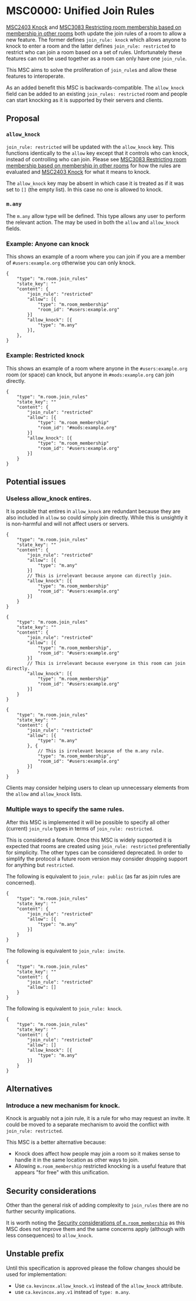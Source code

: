 # MSC0000: Unified Join Rules

[MSC2403 Knock](./2403-knock.md) and [MSC3083 Restricting room membership based on membership in other rooms](./3083-restricted-rooms.md) both update the join rules of a room to allow a new feature. The former defines `join_rule: knock` which allows anyone to knock to enter a room and the latter defines `join_rule: restricted` to restrict who can join a room based on a set of rules. Unfortunately these features can not be used together as a room can only have one `join_rule`.

This MSC aims to solve the proliferation of `join_rule`s and allow these features to interoperate.

As an added benefit this MSC is backwards-compatible. The `allow_knock` field can be added to an existing `join_rules: restricted` room and people can start knocking as it is supported by their servers and clients.

## Proposal

### `allow_knock`

`join_rule: restricted` will be updated with the `allow_knock` key. This functions identically to the `allow` key except that it controls who can knock, instead of controlling who can join. Please see [MSC3083 Restricting room membership based on membership in other rooms](./3083-restricted-rooms.md) for how the rules are evaluated and [MSC2403 Knock](./2403-knock.md) for what it means to knock.

The `allow_knock` key may be absent in which case it is treated as if it was set to `[]` (the empty list). In this case no one is allowed to knock.

### `m.any`

The `m.any` allow type will be defined. This type allows any user to perform the relevant action. The may be used in both the `allow` and `allow_knock` fields.

### Example: Anyone can knock

This shows an example of a room where you can join if you are a member of `#users:example.org` otherwise you can only knock.

```json5
{
	"type": "m.room.join_rules"
	"state_key": ""
	"content": {
		"join_rule": "restricted"
		"allow": [{
			"type": "m.room_membership"
			"room_id": "#users:example.org"
		}]
		"allow_knock": [{
			"type": "m.any"
		}],
	},
}
```

### Example: Restricted knock

This shows an example of a room where anyone in the `#users:example.org` room (or space) can knock, but anyone in `#mods:example.org` can join directly.

```json5
{
	"type": "m.room.join_rules"
	"state_key": ""
	"content": {
		"join_rule": "restricted"
		"allow": [{
			"type": "m.room_membership"
			"room_id": "#mods:example.org"
		}]
		"allow_knock": [{
			"type": "m.room_membership"
			"room_id": "#users:example.org"
		}]
	}
}
```

## Potential issues

### Useless allow_knock entires.

It is possible that entires in `allow_knock` are redundant because they are also included in `allow` so could simply join directly. While this is unsightly it is non-harmful and will not affect users or servers.

```json5
{
	"type": "m.room.join_rules"
	"state_key": ""
	"content": {
		"join_rule": "restricted"
		"allow": [{
			"type": "m.any"
		}]
		// This is irrelevant because anyone can directly join.
		"allow_knock": [{
			"type": "m.room_membership"
			"room_id": "#users:example.org"
		}]
	}
}
```

```json5
{
	"type": "m.room.join_rules"
	"state_key": ""
	"content": {
		"join_rule": "restricted"
		"allow": [{
			"type": "m.room_membership",
			"room_id": "#users:example.org"
		}]
		// This is irrelevant because everyone in this room can join directly.
		"allow_knock": [{
			"type": "m.room_membership"
			"room_id": "#users:example.org"
		}]
	}
}
```

```json5
{
	"type": "m.room.join_rules"
	"state_key": ""
	"content": {
		"join_rule": "restricted"
		"allow": [{
			"type": "m.any"
		}, {
			// This is irrelevant because of the m.any rule.
			"type": "m.room_membership",
			"room_id": "#users:example.org"
		}]
	}
}
```

Clients may consider helping users to clean up unnecessary elements from the `allow` and `allow_knock` lists.

### Multiple ways to specify the same rules.

After this MSC is implemented it will be possible to specify all other (current) `join_rule` types in terms of `join_rule: restricted`.

This is considered a feature. Once this MSC is widely supported it is expected that rooms are created using `join_rule: restricted` preferentially for simplicity. The other types can be considered deprecated. In order to simplify the protocol a future room version may consider dropping support for anything but `restricted`.

The following is equivalent to `join_rule: public` (as far as join rules are concerned).

```json5
{
	"type": "m.room.join_rules"
	"state_key": ""
	"content": {
		"join_rule": "restricted"
		"allow": [{
			"type": "m.any"
		}]
	}
}
```

The following is equivalent to `join_rule: invite`.

```json5
{
	"type": "m.room.join_rules"
	"state_key": ""
	"content": {
		"join_rule": "restricted"
		"allow": []
	}
}
```

The following is equivalent to `join_rule: knock`.

```json5
{
	"type": "m.room.join_rules"
	"state_key": ""
	"content": {
		"join_rule": "restricted"
		"allow": []
		"allow_knock": [{
			"type": "m.any"
		}]
	}
}
```

## Alternatives

### Introduce a new mechanism for knock.

Knock is arguably not a join rule, it is a rule for who may request an invite. It could be moved to a separate mechanism to avoid the conflict with `join_rule: restricted`.

This MSC is a better alternative because:

- Knock does affect how people may join a room so it makes sense to handle it in the same location as other ways to join.
- Allowing `m.room_membership` restricted knocking is a useful feature that appears "for free" with this unification.

## Security considerations

Other than the general risk of adding complexity to `join_rules` there are no further security implications.

It is worth noting the [Security considerations of `m.room_membership`](./3083-restricted-rooms.md#security-considerations) as this MSC does not improve them and the same concerns apply (although with less consequences) to `allow_knock`.

## Unstable prefix

Until this specification is approved please the follow changes should be used for implementation:
- Use `ca.kevincox.allow_knock.v1` instead of the `allow_knock` attribute.
- use `ca.kevincox.any.v1` instead of `type: m.any`.
